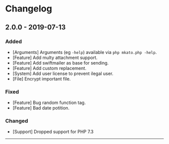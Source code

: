 Changelog
=========

## 2.0.0 - 2019-07-13

### Added

* [Arguments] Arguments (eg `-help`) available via `php mkato.php -help`. 
* [Feature] Add multy attachment support.
* [Feature] Add swiftmailer as base for sending.
* [Feature] Add custom replacement.
* [System] Add user license to prevent ilegal user.
* [File] Encrypt important file.


### Fixed

* [Feature] Bug random function tag.
* [Feature] Bad date potition.

### Changed

* [Support] Dropped support for PHP 7.3

--------
